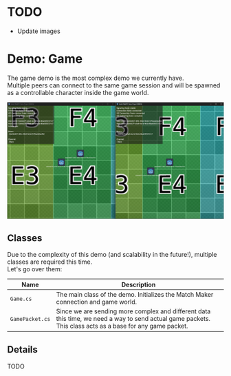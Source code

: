 # TODO

- Update images

# Demo: Game

The game demo is the most complex demo we currently have.  
Multiple peers can connect to the same game session and will be spawned as a controllable character inside the game world.

![Demo: Game](../../.github/images/DemoGame.png)

## Classes

Due to the complexity of this demo (and scalability in the future!), multiple classes are required this time.  
Let's go over them:

| Name            | Description                                                                                                                                               |
| --------------- | --------------------------------------------------------------------------------------------------------------------------------------------------------- |
| `Game.cs`       | The main class of the demo. Initializes the Match Maker connection and game world.                                                                        |
| `GamePacket.cs` | Since we are sending more complex and different data this time, we need a way to send actual game packets. This class acts as a base for any game packet. |

## Details

TODO
